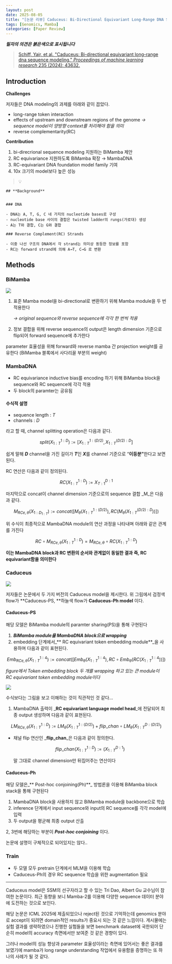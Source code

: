 ```yaml
---
layout: post
date: 2025-08-05
title: "[논문 리뷰] Caduceus: Bi-Directional Equivariant Long-Range DNA Sequence Modeling"
tags: [Genomics, Mamba]
categories: [Paper Review]
---
```


<span class="notion-red">_**필자의 의견은 붉은색으로 표시됩니다**_</span>


> [Schiff, Yair, et al. "Caduceus: Bi-directional equivariant long-range dna sequence modeling." ](https://pmc.ncbi.nlm.nih.gov/articles/PMC12189541/)[_Proceedings of machine learning research_](https://pmc.ncbi.nlm.nih.gov/articles/PMC12189541/)[ 235 (2024): 43632.](https://pmc.ncbi.nlm.nih.gov/articles/PMC12189541/)



## Introduction


**Challenges**


저자들은 DNA modeling의 과제를 아래와 같이 꼽았다.

- long-range token interaction
- effects of upstream and downstream regions of the genome 
_→ sequence model이 양방향 context를 처리해야 함을 의미_
- reverse complementarity(RC)

**Contribution**

1. bi-direcrional sequence modeling 지원하는 BiMamba 제안
1. RC equivariance 지원하도록 BiMamba 확장 → MambaDNA
1. RC-equivariant DNA foundation model family 기여
1. 10x 크기의 model보다 높은 성능

> 💡 


	## **Background**


	### DNA

	- DNA는 A, T, G, C 네 가지의 nucleotide bases로 구성
	- nucleotide base 사이의 결합은 twisted ladder의 rungs(가로대) 생성
	- A는 T와 결합, C는 G와 결합

	### Reverse Complement(RC) Strands

	- 이중 나선 구조의 DNA에서 각 strand는 의미상 동등한 정보를 포함
	- RC는 forward strand에 의해 A→T, C→G 로 변환


## Methods



### BiMamba


![](https://prod-files-secure.s3.us-west-2.amazonaws.com/542b861c-36a8-4051-84e5-8804b6728dba/2c247d59-7815-4980-99f0-8f0d21f445a7/image.png?X-Amz-Algorithm=AWS4-HMAC-SHA256&X-Amz-Content-Sha256=UNSIGNED-PAYLOAD&X-Amz-Credential=ASIAZI2LB4666VYJN52Y%2F20250922%2Fus-west-2%2Fs3%2Faws4_request&X-Amz-Date=20250922T070119Z&X-Amz-Expires=3600&X-Amz-Security-Token=IQoJb3JpZ2luX2VjEJ7%2F%2F%2F%2F%2F%2F%2F%2F%2F%2FwEaCXVzLXdlc3QtMiJHMEUCIGaIccDlyaRfb8tq08veWTHtJLYaS1ulexS8Fv4GCjH9AiEAtBFYQZjmvdPG%2FmJ4oPtzDB%2FbDfE60be4ZW4rguDRKuoq%2FwMIJxAAGgw2Mzc0MjMxODM4MDUiDB247qdmtrCziHfwOSrcA6U%2FsTegjK%2FG9uIehEl%2BjkZZg4KDBBw2UX0IU2v2I%2F%2FFooHj2Y8V6yXCHKC%2FdkpYz44hDWP%2BgrKTr05lPeALRe%2BjBXYegasetCjp0OWUjaDIwhSfUEzkgrMz5w%2FRpWS1xtLHueY4YGb9Xcx%2BGm94Uadc6mZCyhk2daBa5mIeF65DILZhz%2F%2BEs5ErSIN3a0LNsklL1l34YaesE4BEJTKcPmGu23l3SWqsDgh0EeGuDxJkVQ0PKSd3W%2FL9bPvDzsGu9EtSFRENxhlMRiD1SK0vSH965qn8AenyhNbtM1Ha9S0UelruK2h8omylWYwX9gqkBMkT8NvmES9f3yiBZstiMLtWNyGC6iTTGQsTHVD7%2FbhKeXHCMUZB5RXQeMmq2%2FjXRSqltZ%2FpoWAtOl%2FSGhg7oaZNSwcnmQP9%2Fh2y1IBSP34MLskb3vWhpYsZ5xbO4J667SM%2F06xUJLsQrkmtmEHOwXlut1D00QSsKJ%2BMh3fydf4ohn6cNCo8z8Hg%2B2C%2B1W3QplmpypoYGDvy1992VqUI2jsOTSeBjXVTwP7nmM9a%2F7RwrvmTmQ3qTeAYkKHm72pW%2B4vG5IUACiQ8%2BCwcmaV9FXaXJEt09Vc5OpgXZrHU3oNG3D8YyizFXWcZvFCAMIDLw8YGOqUBMDqRHDqae4RMVSNAD%2FEBRh%2FR%2FDt0tHxprZixCSqpriViO3NIYqZii7XVeHhngkWayZUJRfTgWybD%2FzYWTTvCNGf5mMWZqwlmA20cxX4BJefNtaCIpw54qsvH9dyiPquhqT4P%2FCE5%2FfO0XPhBwkpqWoR%2FGNlapFyJJWYfiAWRNiq8RHdxYV1p7XWYL7JSJuYrfFRo9qv3D3z1vEEYvqJtDs38l6iQ&X-Amz-Signature=5fe88a2b766415f5c77a5be07dfd91de0b950eb706ede386b0540b1699173b9a&X-Amz-SignedHeaders=host&x-amz-checksum-mode=ENABLED&x-id=GetObject)

1. 표준 Mamba model을 bi-directional로 변환하기 위해 Mamba module을 두 번 적용한다

	_→ original sequence와 reverse sequence에 각각 한 번씩 적용_

1. 정보 결합을 위해 reverse sequence의 output은 length dimension 기준으로 flip되어 forward sequence에 추가한다

parameter 효율성을 위해 forward와 reverse mamba 간 projection weight를 공유한다 (BiMamba 블록에서 사다리꼴 부분의 weight)



### MambaDNA

- RC equivariance inductive bias를 encoding 하기 위해 BiMamba block을 sequence와 RC sequence에 각각 적용
- 두 block의 paramter는 공유됨


#### 수식적 설명

- sequence length : _T_
- channels : _D_

라고 할 때,  channel splitting operation은 다음과 같다.


$$
split(X^{1:D}_{1:T}):=[X^{1:(D/2)}_{1:T},X^{(D/2):D}_{1:T}]
$$


<span class="notion-red">쉽게 말해 </span><span class="notion-red">_**D**_</span><span class="notion-red"> channel을 가진 길이가 </span><span class="notion-red">_**T**_</span><span class="notion-red">인 </span><span class="notion-red">_**X**_</span><span class="notion-red">를 channel 기준으로 “</span><span class="notion-red">**이등분”**</span><span class="notion-red">한다고 보면 된다.</span>


RC 연산은 다음과 같이 정의된다.


$$
RC(X^{1:D}_{1:T}):=X^{D:1}_{T:1}
$$


마지막으로 concat이 channel dimension 기준으로의 sequence 결합 _M_은 다음과 같다.


$$
M_{RCe,\theta}(X_{1:D_{1:T}}):=concat([M_{\theta}(X^{1:(D/2)}_{1:T}),RC(M_{\theta}(X^{(D/2):D}_{1:T}))])
$$


위 수식이 최종적으로 MambaDNA module의 연산 과정을 나타내며 아래와 같은 관계를 가진다


$$
RC\circ M_{RCe,\theta}(X^{1:D}_{1:T}) = M_{RCe,\theta} \circ RC(X^{1:D}_{1:T})
$$


**이는 MambaDNA block과 RC 변환의 순서와 관계없이 동일한 결과 즉, RC equivariant함을 의미한다**



### Caduceus


![](https://prod-files-secure.s3.us-west-2.amazonaws.com/542b861c-36a8-4051-84e5-8804b6728dba/f94a60d7-8145-473b-aef9-7c68d3ec604a/image.png?X-Amz-Algorithm=AWS4-HMAC-SHA256&X-Amz-Content-Sha256=UNSIGNED-PAYLOAD&X-Amz-Credential=ASIAZI2LB4666VYJN52Y%2F20250922%2Fus-west-2%2Fs3%2Faws4_request&X-Amz-Date=20250922T070119Z&X-Amz-Expires=3600&X-Amz-Security-Token=IQoJb3JpZ2luX2VjEJ7%2F%2F%2F%2F%2F%2F%2F%2F%2F%2FwEaCXVzLXdlc3QtMiJHMEUCIGaIccDlyaRfb8tq08veWTHtJLYaS1ulexS8Fv4GCjH9AiEAtBFYQZjmvdPG%2FmJ4oPtzDB%2FbDfE60be4ZW4rguDRKuoq%2FwMIJxAAGgw2Mzc0MjMxODM4MDUiDB247qdmtrCziHfwOSrcA6U%2FsTegjK%2FG9uIehEl%2BjkZZg4KDBBw2UX0IU2v2I%2F%2FFooHj2Y8V6yXCHKC%2FdkpYz44hDWP%2BgrKTr05lPeALRe%2BjBXYegasetCjp0OWUjaDIwhSfUEzkgrMz5w%2FRpWS1xtLHueY4YGb9Xcx%2BGm94Uadc6mZCyhk2daBa5mIeF65DILZhz%2F%2BEs5ErSIN3a0LNsklL1l34YaesE4BEJTKcPmGu23l3SWqsDgh0EeGuDxJkVQ0PKSd3W%2FL9bPvDzsGu9EtSFRENxhlMRiD1SK0vSH965qn8AenyhNbtM1Ha9S0UelruK2h8omylWYwX9gqkBMkT8NvmES9f3yiBZstiMLtWNyGC6iTTGQsTHVD7%2FbhKeXHCMUZB5RXQeMmq2%2FjXRSqltZ%2FpoWAtOl%2FSGhg7oaZNSwcnmQP9%2Fh2y1IBSP34MLskb3vWhpYsZ5xbO4J667SM%2F06xUJLsQrkmtmEHOwXlut1D00QSsKJ%2BMh3fydf4ohn6cNCo8z8Hg%2B2C%2B1W3QplmpypoYGDvy1992VqUI2jsOTSeBjXVTwP7nmM9a%2F7RwrvmTmQ3qTeAYkKHm72pW%2B4vG5IUACiQ8%2BCwcmaV9FXaXJEt09Vc5OpgXZrHU3oNG3D8YyizFXWcZvFCAMIDLw8YGOqUBMDqRHDqae4RMVSNAD%2FEBRh%2FR%2FDt0tHxprZixCSqpriViO3NIYqZii7XVeHhngkWayZUJRfTgWybD%2FzYWTTvCNGf5mMWZqwlmA20cxX4BJefNtaCIpw54qsvH9dyiPquhqT4P%2FCE5%2FfO0XPhBwkpqWoR%2FGNlapFyJJWYfiAWRNiq8RHdxYV1p7XWYL7JSJuYrfFRo9qv3D3z1vEEYvqJtDs38l6iQ&X-Amz-Signature=7cede5deae04c3740c56ea5c6c7de267fc8dd7e2820b10024b3ffb3ff251025a&X-Amz-SignedHeaders=host&x-amz-checksum-mode=ENABLED&x-id=GetObject)


저자들은 논문에서 두 가지 버전의 Caduceus model을 제시한다. 위 그림에서 검정색 flow가 **Caduceus-PS, **하늘색 flow가 **Caduceus-Ph model** 이다.



#### Caduceus-PS


해당 모델은 BiMamba module의 paramter sharing(PS)을 통해 구현된다

1. _**BiMamba module을 MambaDNA block으로 wrapping**_
1. embedding 단계에서_** RC equivariant token embedding module**_을 사용하며 다음과 같이 표현된다.

$$
Emb_{RCe,\theta}(X^{1:4}_{1:T}):=concat([Emb_{\theta}(X^{1:4}_{1:T}),RC \circ Emb_{\theta}(RC(X^{1:4}_{1:T}))])
$$


_figure에서 Token embedding block 두 개를 wrapping 하고 있는 큰 module이 RC equivariant token embedding module이다_


![](https://prod-files-secure.s3.us-west-2.amazonaws.com/542b861c-36a8-4051-84e5-8804b6728dba/b175e4da-71eb-4e91-8c23-a06dabe673c9/image.png?X-Amz-Algorithm=AWS4-HMAC-SHA256&X-Amz-Content-Sha256=UNSIGNED-PAYLOAD&X-Amz-Credential=ASIAZI2LB4666VYJN52Y%2F20250922%2Fus-west-2%2Fs3%2Faws4_request&X-Amz-Date=20250922T070119Z&X-Amz-Expires=3600&X-Amz-Security-Token=IQoJb3JpZ2luX2VjEJ7%2F%2F%2F%2F%2F%2F%2F%2F%2F%2FwEaCXVzLXdlc3QtMiJHMEUCIGaIccDlyaRfb8tq08veWTHtJLYaS1ulexS8Fv4GCjH9AiEAtBFYQZjmvdPG%2FmJ4oPtzDB%2FbDfE60be4ZW4rguDRKuoq%2FwMIJxAAGgw2Mzc0MjMxODM4MDUiDB247qdmtrCziHfwOSrcA6U%2FsTegjK%2FG9uIehEl%2BjkZZg4KDBBw2UX0IU2v2I%2F%2FFooHj2Y8V6yXCHKC%2FdkpYz44hDWP%2BgrKTr05lPeALRe%2BjBXYegasetCjp0OWUjaDIwhSfUEzkgrMz5w%2FRpWS1xtLHueY4YGb9Xcx%2BGm94Uadc6mZCyhk2daBa5mIeF65DILZhz%2F%2BEs5ErSIN3a0LNsklL1l34YaesE4BEJTKcPmGu23l3SWqsDgh0EeGuDxJkVQ0PKSd3W%2FL9bPvDzsGu9EtSFRENxhlMRiD1SK0vSH965qn8AenyhNbtM1Ha9S0UelruK2h8omylWYwX9gqkBMkT8NvmES9f3yiBZstiMLtWNyGC6iTTGQsTHVD7%2FbhKeXHCMUZB5RXQeMmq2%2FjXRSqltZ%2FpoWAtOl%2FSGhg7oaZNSwcnmQP9%2Fh2y1IBSP34MLskb3vWhpYsZ5xbO4J667SM%2F06xUJLsQrkmtmEHOwXlut1D00QSsKJ%2BMh3fydf4ohn6cNCo8z8Hg%2B2C%2B1W3QplmpypoYGDvy1992VqUI2jsOTSeBjXVTwP7nmM9a%2F7RwrvmTmQ3qTeAYkKHm72pW%2B4vG5IUACiQ8%2BCwcmaV9FXaXJEt09Vc5OpgXZrHU3oNG3D8YyizFXWcZvFCAMIDLw8YGOqUBMDqRHDqae4RMVSNAD%2FEBRh%2FR%2FDt0tHxprZixCSqpriViO3NIYqZii7XVeHhngkWayZUJRfTgWybD%2FzYWTTvCNGf5mMWZqwlmA20cxX4BJefNtaCIpw54qsvH9dyiPquhqT4P%2FCE5%2FfO0XPhBwkpqWoR%2FGNlapFyJJWYfiAWRNiq8RHdxYV1p7XWYL7JSJuYrfFRo9qv3D3z1vEEYvqJtDs38l6iQ&X-Amz-Signature=4854a9638151375340e2ed2bc9b11ea62dc070a2b801ae64ad774805cf8b2826&X-Amz-SignedHeaders=host&x-amz-checksum-mode=ENABLED&x-id=GetObject)


<span class="notion-red">수식보다는 그림을 보고 이해하는 것이 직관적인 것 같다…</span>

1. MambaDNA 출력이 _**RC equivariant language model head**_에 전달되어 최종 output 생성하며 다음과 같이 표현된다.

$$
LM_{RCe,\theta}(X^{1:D}_{1:T}):= LM_{\theta}(X^{1:(D/2)}_{1:T})+flip\_chan\circ LM_{\theta}(X^{D:(D/2)}_{1:T})
$$

- 채널 flip 연산인 _**flip\_chan**_은 다음과 같이 정의한다.

	$$
	flip\_chan(X^{1:D}_{1:T}):=(X^{D:1}_{1:T})
	$$


	말 그대로 channel dimension만 뒤집어주는 연산이다



#### Caduceus-Ph


해당 모델은_** Post-hoc conjoining(Ph)**_ 방법론을 이용해 BiMamba block stack을 통해 구현된다

1. MambaDNA block을 사용하지 않고 BiMamba module을 backbone으로 학습
1. inference 단계에서 input sequence와 input의 RC sequence를 각각 model에 입력
1. 두 output을 평균해 최종 output 산출

2, 3번에 해당하는 부분이 _**Post-hoc conjoining**_ 이다.


<span class="notion-red">논문에 설명이 구체적으로 되어있지는 않다..</span>



### Train

- 두 모델 모두 pretrain 단계에서 MLM을 이용해 학습
- Caduceus-Ph의 경우 RC sequence 학습을 위한 augmentation 필요

---


<span class="notion-red">Caduceus model은 SSM의 선구자라고 할 수 있는 Tri Dao, Albert Gu 교수님이 참여한 논문이다. 최근 동향을 보니 Mamba-2를 이용해 다양한 sequence 데이터 분야에 도전하는 것으로 보인다.</span>


<span class="notion-red">해당 논문은 ICML 2025에 제출되었으나 reject된 것으로 기억하는데 genomics 분야로 accept이 되려면 domain적인 results가 중요시 되는 것 같은 느낌이다. 게시물에는 실험 결과를 생략하였으나 진행한 실험들을 보면 benchmark dataset에 국한되어 단순히 model의 accuracy 측면에서만 보여준 것 같은 경향이 있다.</span>


<span class="notion-red">그러나 model의 성능 향상과 parameter 효율성이라는 측면에 있어서는 좋은 결과를 보였기에 mamba가 long range understanding 작업에서 유용함을 증명하는 또 하나의 사례가 될 것 같다.</span>

